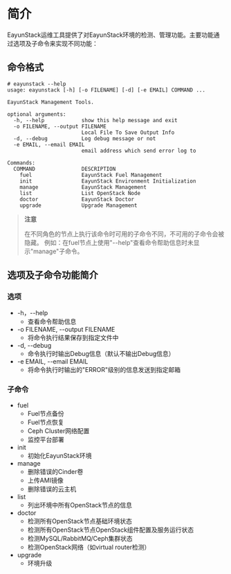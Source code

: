 # 简介

EayunStack运维工具提供了对EayunStack环境的检测、管理功能。主要功能通过选项及子命令来实现不同功能：

## 命令格式

```
# eayunstack --help
usage: eayunstack [-h] [-o FILENAME] [-d] [-e EMAIL] COMMAND ...

EayunStack Management Tools.

optional arguments:
  -h, --help            show this help message and exit
  -o FILENAME, --output FILENAME
                        Local File To Save Output Info
  -d, --debug           Log debug message or not
  -e EMAIL, --email EMAIL
                        email address which send error log to

Commands:
  COMMAND               DESCRIPTION
    fuel                EayunStack Fuel Management
    init                EayunStack Environment Initialization
    manage              EayunStack Management
    list                List OpenStack Node
    doctor              EayunStack Doctor
    upgrade             Upgrade Management
```

>  **注意**
>
>  在不同角色的节点上执行该命令时可用的子命令不同，不可用的子命令会被隐藏。
>  例如：在fuel节点上使用"--help"查看命令帮助信息时未显示"manage"子命令。

## 选项及子命令功能简介

### 选项

* -h，--help
   * 查看命令帮助信息
* -o FILENAME, --output FILENAME
   * 将命令执行结果保存到指定文件中
* -d, --debug
   * 命令执行时输出Debug信息（默认不输出Debug信息）
* -e EMAIL, --email EMAIL
   * 将命令执行时输出的"ERROR"级别的信息发送到指定邮箱

### 子命令

* fuel
   * Fuel节点备份
   * Fuel节点恢复
   * Ceph Cluster网络配置
   * 监控平台部署
* init
   * 初始化EayunStack环境
* manage
   * 删除错误的Cinder卷
   * 上传AMI镜像
   * 删除错误的云主机
* list
   * 列出环境中所有OpenStack节点的信息
* doctor
   * 检测所有OpenStack节点基础环境状态
   * 检测所有OpenStack节点OpenStack组件配置及服务运行状态
   * 检测MySQL/RabbitMQ/Ceph集群状态
   * 检测OpenStack网络（如virtual router检测）
* upgrade
   * 环境升级
